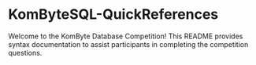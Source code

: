 # KomByteSQL-QuickReferences
Welcome to the KomByte Database Competition! This README provides syntax documentation to assist participants in completing the competition questions.
